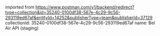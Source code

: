 imported from https://www.postman.com/v1/backend/redirect?type=collection&id=35240-0100df38-567e-4c29-9c56-293119ed67af&entityId=14252&publisherType=team&publisherId=37129
collectionId: 35240-0100df38-567e-4c29-9c56-293119ed67af
name: Bel Air API (staging)